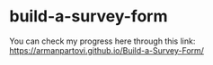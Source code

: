 # build-a-survey-form
You can check my progress here through this link:
https://armanpartovi.github.io/Build-a-Survey-Form/

